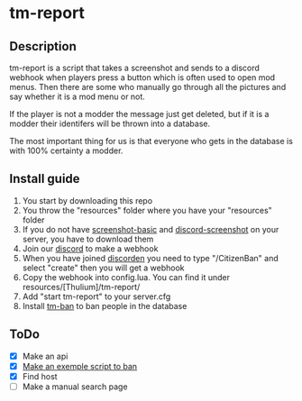 # tm-report

## Description
tm-report is a script that takes a screenshot and sends to a discord webhook when players press a button which is often used to open mod menus.
Then there are some who manually go through all the pictures and say whether it is a mod menu or not. 

If the player is not a modder the message just get deleted, but if it is a modder their identifers will be thrown into a database.

The most important thing for us is that everyone who gets in the database is with 100% certainty a modder.

## Install guide

1. You start by downloading this repo
2. You throw the "resources" folder where you have your "resources" folder
3. If you do not have [screenshot-basic](https://github.com/citizenfx/screenshot-basic) and [discord-screenshot](https://github.com/jaimeadf/discord-screenshot) on your server, you have to download them
4. Join our [discord](https://discord.gg/mkjGCxzQpj) to make a webhook
5. When you have joined [discorden](https://discord.gg/mkjGCxzQpj) you need to type "/CitizenBan" and select "create" then you will get a webhook
6. Copy the webhook into config.lua. You can find it under resources/[Thulium]/tm-report/
7. Add "start tm-report" to your server.cfg
8. Install [tm-ban](https://github.com/Thulium-dev/tm-ban) to ban people in the database

## ToDo

- [X] Make an api
- [X] [Make an exemple script to ban](https://github.com/Thulium-dev/tm-ban)
- [X] Find host
- [ ] Make a manual search page
